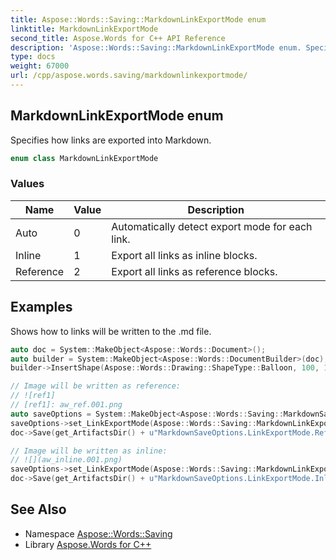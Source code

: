 ```yaml
---
title: Aspose::Words::Saving::MarkdownLinkExportMode enum
linktitle: MarkdownLinkExportMode
second_title: Aspose.Words for C++ API Reference
description: 'Aspose::Words::Saving::MarkdownLinkExportMode enum. Specifies how links are exported into Markdown in C++.'
type: docs
weight: 67000
url: /cpp/aspose.words.saving/markdownlinkexportmode/
---
```

## MarkdownLinkExportMode enum


Specifies how links are exported into Markdown.

```cpp
enum class MarkdownLinkExportMode
```

### Values

| Name | Value | Description |
| --- | --- | --- |
| Auto | 0 | Automatically detect export mode for each link. |
| Inline | 1 | Export all links as inline blocks. |
| Reference | 2 | Export all links as reference blocks. |


## Examples



Shows how to links will be written to the .md file. 
```cpp
auto doc = System::MakeObject<Aspose::Words::Document>();
auto builder = System::MakeObject<Aspose::Words::DocumentBuilder>(doc);
builder->InsertShape(Aspose::Words::Drawing::ShapeType::Balloon, 100, 100);

// Image will be written as reference:
// ![ref1]
// [ref1]: aw_ref.001.png
auto saveOptions = System::MakeObject<Aspose::Words::Saving::MarkdownSaveOptions>();
saveOptions->set_LinkExportMode(Aspose::Words::Saving::MarkdownLinkExportMode::Reference);
doc->Save(get_ArtifactsDir() + u"MarkdownSaveOptions.LinkExportMode.Reference.md", saveOptions);

// Image will be written as inline:
// ![](aw_inline.001.png)
saveOptions->set_LinkExportMode(Aspose::Words::Saving::MarkdownLinkExportMode::Inline);
doc->Save(get_ArtifactsDir() + u"MarkdownSaveOptions.LinkExportMode.Inline.md", saveOptions);
```

## See Also

* Namespace [Aspose::Words::Saving](../)
* Library [Aspose.Words for C++](../../)
